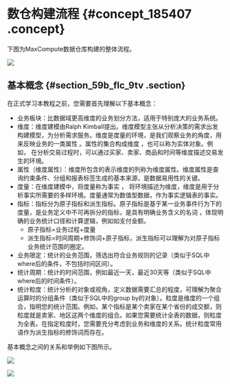 # 数仓构建流程 {#concept_185407 .concept}

下图为MaxCompute数据仓库构建的整体流程。

![](http://static-aliyun-doc.oss-cn-hangzhou.aliyuncs.com/assets/img/159666/156751313044604_zh-CN.png)

## 基本概念 {#section_59b_flc_9tv .section}

在正式学习本教程之前，您需要首先理解以下基本概念：

-   业务板块：比数据域更高维度的业务划分方法，适用于特别庞大的业务系统。
-   维度：维度建模由Ralph Kimball提出。维度模型主张从分析决策的需求出发构建模型，为分析需求服务。维度是度量的环境，是我们观察业务的角度，用来反映业务的一类属性 。属性的集合构成维度 ，也可以称为实体对象。例如， 在分析交易过程时，可以通过买家、卖家、商品和时间等维度描述交易发生的环境。
-   属性（维度属性）：维度所包含的表示维度的列称为维度属性。维度属性是查询约束条件、分组和报表标签生成的基本来源，是数据易用性的关键。
-   度量：在维度建模中，将度量称为事实 ， 将环境描述为维度，维度是用于分析事实所需要的多样环境。度量通常为数值型数据，作为事实逻辑表的事实。
-   指标：指标分为原子指标和派生指标。原子指标是基于某一业务事件行为下的度量，是业务定义中不可再拆分的指标，是具有明确业务含义的名词 ，体现明确的业务统计口径和计算逻辑，例如如支付金额。
    -   原子指标=业务过程+度量
    -   派生指标=时间周期+修饰词+原子指标，派生指标可以理解为对原子指标业务统计范围的圈定。
-   业务限定：统计的业务范围，筛选出符合业务规则的记录（类似于SQL中where后的条件，不包括时间区间）。
-   统计周期：统计的时间范围，例如最近一天，最近30天等（类似于SQL中where后的时间条件）。
-   统计粒度：统计分析的对象或视角，定义数据需要汇总的程度，可理解为聚合运算时的分组条件（类似于SQL中的group by的对象）。粒度是维度的一个组合，指明您的统计范围。例如，某个指标是某个卖家在某个省份的成交额，则粒度就是卖家、地区这两个维度的组合。如果您需要统计全表的数据，则粒度为全表。在指定粒度时，您需要充分考虑到业务和维度的关系。统计粒度常用语作为派生指标的修饰词而存在。

基本概念之间的关系和举例如下图所示。

![](http://static-aliyun-doc.oss-cn-hangzhou.aliyuncs.com/assets/img/159666/156751313047282_zh-CN.png)

![](http://static-aliyun-doc.oss-cn-hangzhou.aliyuncs.com/assets/img/159666/156751313158877_zh-CN.png)

